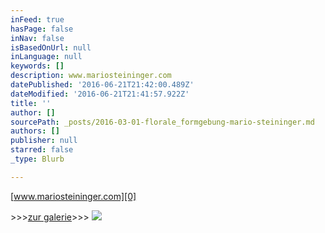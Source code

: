 ```yaml
---
inFeed: true
hasPage: false
inNav: false
isBasedOnUrl: null
inLanguage: null
keywords: []
description: www.mariosteininger.com
datePublished: '2016-06-21T21:42:00.489Z'
dateModified: '2016-06-21T21:41:57.922Z'
title: ''
author: []
sourcePath: _posts/2016-03-01-florale_formgebung-mario-steininger.md
authors: []
publisher: null
starred: false
_type: Blurb

---
```

[www.mariosteininger.com][0]

\>\>\>[zur galerie][1]\>\>\>
![](https://the-grid-user-content.s3-us-west-2.amazonaws.com/7fb94107-0fc2-4c24-9dea-9723dca3b6d8.jpg)

[0]: http://www.mariosteininger.com/
[1]: http://www.mariosteininger.com/htm/gallerie_sw1.htm